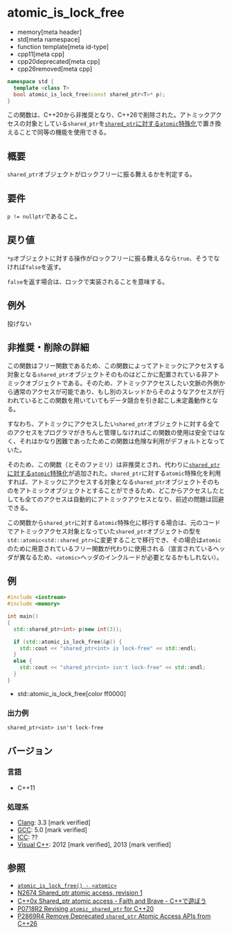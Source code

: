 # atomic_is_lock_free
* memory[meta header]
* std[meta namespace]
* function template[meta id-type]
* cpp11[meta cpp]
* cpp20deprecated[meta cpp]
* cpp26removed[meta cpp]

```cpp
namespace std {
  template <class T>
  bool atomic_is_lock_free(const shared_ptr<T>* p);
}
```

この関数は、C++20から非推奨となり、C++26で削除された。アトミックアクセスの対象としている`shared_ptr`を[`shared_ptr`に対する`atomic`特殊化](/reference/memory/atomic.md)で置き換えることで同等の機能を使用できる。

## 概要
`shared_ptr`オブジェクトがロックフリーに振る舞えるかを判定する。


## 要件
`p != nullptr`であること。


## 戻り値
`*p`オブジェクトに対する操作がロックフリーに振る舞えるなら`true`、そうでなければ`false`を返す。

`false`を返す場合は、ロックで実装されることを意味する。


## 例外
投げない

## 非推奨・削除の詳細

この関数はフリー関数であるため、この関数によってアトミックにアクセスする対象となる`shared_ptr`オブジェクトそのものはどこかに配置されている非アトミックオブジェクトである。そのため、アトミックアクセスしたい文脈の外側から通常のアクセスが可能であり、もし別のスレッドからそのようなアクセスが行われているとこの関数を用いていてもデータ競合を引き起こし未定義動作となる。

すなわち、アトミックにアクセスしたい`shared_ptr`オブジェクトに対する全てのアクセスをプログラマがきちんと管理しなければこの関数の使用は安全ではなく、それはかなり困難であったためこの関数は危険な利用がデフォルトとなっていた。

そのため、この関数（とそのファミリ）は非推奨とされ、代わりに[`shared_ptr`に対する`atomic`特殊化](/reference/memory/atomic.md)が追加された。`shared_ptr`に対する`atomic`特殊化を利用すれば、アトミックにアクセスする対象となる`shared_ptr`オブジェクトそのものをアトミックオブジェクトとすることができるため、どこからアクセスしたとしても全てのアクセスは自動的にアトミックアクセスとなり、前述の問題は回避できる。

この関数から`shared_ptr`に対する`atomic`特殊化に移行する場合は、元のコードでアトミックアクセス対象となっていた`shared_ptr`オブジェクトの型を`std::atomic<std::shared_ptr>`に変更することで移行でき、その場合は`atomic`のために用意されているフリー関数が代わりに使用される（宣言されているヘッダが異なるため、`<atomic>`ヘッダのインクルードが必要となるかもしれない）。

## 例
```cpp example
#include <iostream>
#include <memory>

int main()
{
  std::shared_ptr<int> p(new int(3));

  if (std::atomic_is_lock_free(&p)) {
    std::cout << "shared_ptr<int> is lock-free" << std::endl;
  }
  else {
    std::cout << "shared_ptr<int> isn't lock-free" << std::endl;
  }
}
```
* std::atomic_is_lock_free[color ff0000]

### 出力例
```
shared_ptr<int> isn't lock-free
```


## バージョン
### 言語
- C++11


### 処理系
- [Clang](/implementation.md#clang): 3.3 [mark verified]
- [GCC](/implementation.md#gcc): 5.0 [mark verified]
- [ICC](/implementation.md#icc): ??
- [Visual C++](/implementation.md#visual_cpp): 2012 [mark verified], 2013 [mark verified]


## 参照
- [`atomic_is_lock_free() - <atomic>`](/reference/atomic/atomic_is_lock_free.md)
- [N2674 Shared_ptr atomic access, revision 1](http://www.open-std.org/jtc1/sc22/wg21/docs/papers/2008/n2674.htm)
- [C++0x Shared_ptr atomic access - Faith and Brave - C++で遊ぼう](http://faithandbrave.hateblo.jp/entry/20081015/1224066366)
- [P0718R2 Revising `atomic_shared_ptr` for C++20](http://www.open-std.org/jtc1/sc22/wg21/docs/papers/2017/p0718r2.html)
- [P2869R4 Remove Deprecated `shared_ptr` Atomic Access APIs from C++26](https://open-std.org/jtc1/sc22/wg21/docs/papers/2024/p2869r4.pdf)
